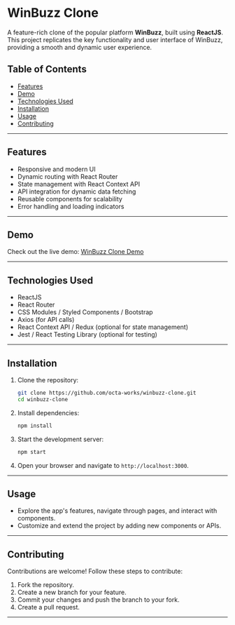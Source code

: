 # WinBuzz Clone

A feature-rich clone of the popular platform **WinBuzz**, built using **ReactJS**. This project replicates the key functionality and user interface of WinBuzz, providing a smooth and dynamic user experience.

## Table of Contents

- [Features](#features)
- [Demo](#demo)
- [Technologies Used](#technologies-used)
- [Installation](#installation)
- [Usage](#usage)
- [Contributing](#contributing)

---

## Features

- Responsive and modern UI
- Dynamic routing with React Router
- State management with React Context API
- API integration for dynamic data fetching
- Reusable components for scalability
- Error handling and loading indicators

---

## Demo

Check out the live demo: [WinBuzz Clone Demo](#)

---

## Technologies Used

- ReactJS
- React Router
- CSS Modules / Styled Components / Bootstrap
- Axios (for API calls)
- React Context API / Redux (optional for state management)
- Jest / React Testing Library (optional for testing)

---

## Installation

1. Clone the repository:

   ```bash
   git clone https://github.com/octa-works/winbuzz-clone.git
   cd winbuzz-clone
   ```

2. Install dependencies:

   ```bash
   npm install
   ```

3. Start the development server:

   ```bash
   npm start
   ```

4. Open your browser and navigate to `http://localhost:3000`.

---

## Usage

- Explore the app's features, navigate through pages, and interact with components.
- Customize and extend the project by adding new components or APIs.

---

## Contributing

Contributions are welcome! Follow these steps to contribute:

1. Fork the repository.
2. Create a new branch for your feature.
3. Commit your changes and push the branch to your fork.
4. Create a pull request.

---
